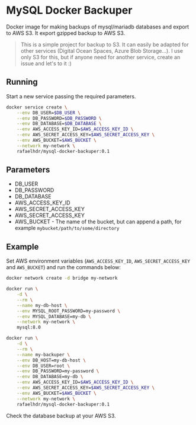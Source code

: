 # MySQL Docker Backuper

Docker image for making backups of mysql/mariadb databases and export to AWS S3. It export gzipped backup to AWS S3.

> This is a simple project for backup to S3. It can easily be adapted for other services (Digital Ocean Spaces, Azure Blob Storage...). I use only S3 for this, but if anyone need for another service, create an issue and let's to it :)

## Running

Start a new service passing the required parameters.

```sh
docker service create \
    --env DB_USER=$DB_USER \
    --env DB_PASSWORD=$DB_PASSWORD \
    --env DB_DATABASE=$DB_DATABASE \
    --env AWS_ACCESS_KEY_ID=$AWS_ACCESS_KEY_ID \
    --env AWS_SECRET_ACCESS_KEY=$AWS_SECRET_ACCESS_KEY \
    --env AWS_BUCKET=$AWS_BUCKET \
    --network my-network \
    rafaelhdr/mysql-docker-backuper:0.1
```

## Parameters

* DB_USER
* DB_PASSWORD
* DB_DATABASE
* AWS_ACCESS_KEY_ID
* AWS_SECRET_ACCESS_KEY
* AWS_SECRET_ACCESS_KEY
* AWS_BUCKET - The name of the bucket, but can append a path, for example `mybucket/path/to/some/directory`

## Example

Set AWS environment variables (`AWS_ACCESS_KEY_ID`, `AWS_SECRET_ACCESS_KEY` and `AWS_BUCKET`) and run the commands below:

```sh
docker network create -d bridge my-network

docker run \
    -d \
    --rm \
    --name my-db-host \
    --env MYSQL_ROOT_PASSWORD=my-password \
    --env MYSQL_DATABASE=my-db \
    --network my-network \
    mysql:8.0

docker run \
    -d \
    --rm \
    --name my-backuper \
    --env DB_HOST=my-db-host \
    --env DB_USER=root \
    --env DB_PASSWORD=my-password \
    --env DB_DATABASE=my-db \
    --env AWS_ACCESS_KEY_ID=$AWS_ACCESS_KEY_ID \
    --env AWS_SECRET_ACCESS_KEY=$AWS_SECRET_ACCESS_KEY \
    --env AWS_BUCKET=$AWS_BUCKET \
    --network my-network \
    rafaelhdr/mysql-docker-backuper:0.1
```

Check the database backup at your AWS S3.
